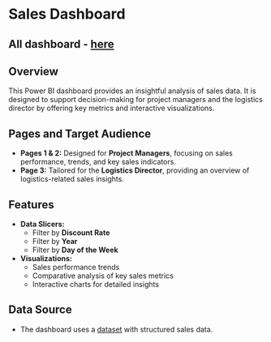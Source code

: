 # Sales Dashboard
## All dashboard - [here](https://drive.google.com/file/d/1skvLCcnj6aG-NJFF7e1C19wgs23HE19N/view?usp=sharing)
## Overview
This Power BI dashboard provides an insightful analysis of sales data. It is designed to support decision-making for project managers and the logistics director by offering key metrics and interactive visualizations.

## Pages and Target Audience
- **Pages 1 & 2:** Designed for **Project Managers**, focusing on sales performance, trends, and key sales indicators.
- **Page 3:** Tailored for the **Logistics Director**, providing an overview of logistics-related sales insights.

## Features
- **Data Slicers:**
  - Filter by **Discount Rate**
  - Filter by **Year**
  - Filter by **Day of the Week**
- **Visualizations:**
  - Sales performance trends
  - Comparative analysis of key sales metrics
  - Interactive charts for detailed insights

## Data Source
- The dashboard uses a [dataset](https://docs.google.com/spreadsheets/d/1GfPvx1P_h4pTfniE4NyNGKPexuw8C-KFanxpBDVxgy8/edit?usp=sharing) with structured sales data.
